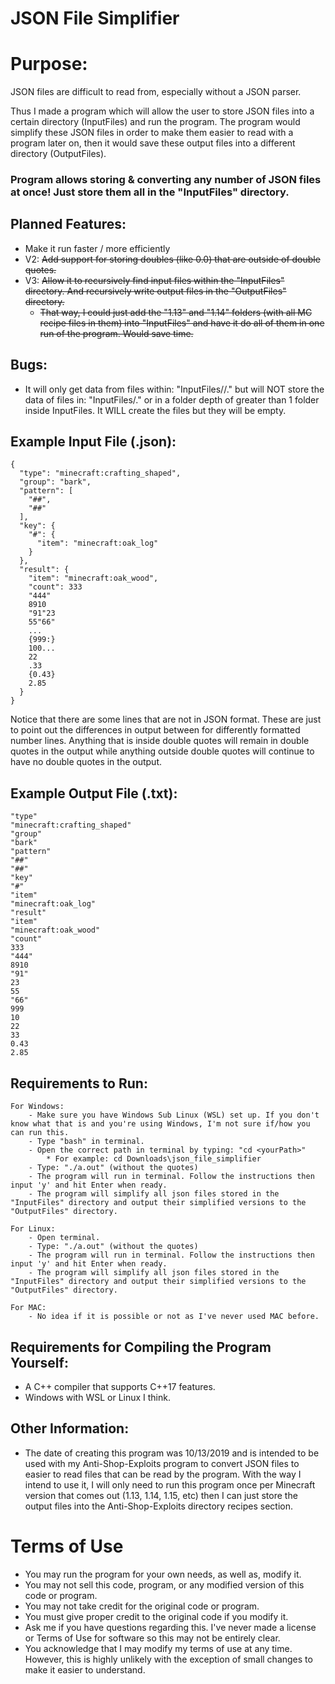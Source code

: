 # JSON File Simplifier

# Purpose:
JSON files are difficult to read from, especially without a JSON parser.

Thus I made a program which will allow the user to store JSON files into a certain directory (InputFiles) and run the program. The program would simplify these JSON files in order to make them easier to read with a program later on, then it would save these output files into a different directory (OutputFiles).

### Program allows storing & converting any number of JSON files at once! Just store them all in the "InputFiles" directory.

## Planned Features:
- Make it run faster / more efficiently
- V2: ~~Add support for storing doubles (like 0.0) that are outside of double quotes.~~
- V3: ~~Allow it to recursively find input files within the "InputFiles" directory. And recursively write output files in the "OutputFiles" directory.~~
	* ~~That way, I could just add the "1.13" and "1.14" folders (with all MC recipe files in them) into "InputFiles" and have it do all of them in one run of the program. Would save time.~~

## Bugs:
- It will only get data from files within:
	"InputFiles/<AFolderName>/<filename>.<ext>"
but will NOT store the data of files in:
	"InputFiles/<filename>.<ext>"
or in a folder depth of greater than 1 folder inside InputFiles. It WILL create the files but they will be empty.

## Example Input File (.json):
	{
	  "type": "minecraft:crafting_shaped",
	  "group": "bark",
	  "pattern": [
		"##",
		"##"
	  ],
	  "key": {
		"#": {
		  "item": "minecraft:oak_log"
		}
	  },
	  "result": {
		"item": "minecraft:oak_wood",
		"count": 333
		"444"
		8910
		"91"23
		55"66"
		...
		{999:}
		100...
		22
		.33
		{0.43}
		2.85
	  }
	}
Notice that there are some lines that are not in JSON format. These are just to point out the differences in output between for differently formatted number lines. Anything that is inside double quotes will remain in double quotes in the output while anything outside double quotes will continue to have no double quotes in the output.

## Example Output File (.txt):
	"type"
	"minecraft:crafting_shaped"
	"group"
	"bark"
	"pattern"
	"##"
	"##"
	"key"
	"#"
	"item"
	"minecraft:oak_log"
	"result"
	"item"
	"minecraft:oak_wood"
	"count"
	333
	"444"
	8910
	"91"
	23
	55
	"66"
	999
	10
	22
	33
	0.43
	2.85

## Requirements to Run:
	For Windows:
		- Make sure you have Windows Sub Linux (WSL) set up. If you don't know what that is and you're using Windows, I'm not sure if/how you can run this.
		- Type "bash" in terminal.
		- Open the correct path in terminal by typing: "cd <yourPath>"
			* For example: cd Downloads\json_file_simplifier
		- Type: "./a.out" (without the quotes)
		- The program will run in terminal. Follow the instructions then input 'y' and hit Enter when ready.
		- The program will simplify all json files stored in the "InputFiles" directory and output their simplified versions to the "OutputFiles" directory.
		
	For Linux:
		- Open terminal.
		- Type: "./a.out" (without the quotes)
		- The program will run in terminal. Follow the instructions then input 'y' and hit Enter when ready.
		- The program will simplify all json files stored in the "InputFiles" directory and output their simplified versions to the "OutputFiles" directory.
		
	For MAC:
		- No idea if it is possible or not as I've never used MAC before.

## Requirements for Compiling the Program Yourself:
- A C++ compiler that supports C++17 features.
- Windows with WSL or Linux I think.

## Other Information:
- The date of creating this program was 10/13/2019 and is intended to be used with my Anti-Shop-Exploits program to convert JSON files to easier to read files that can be read by the program. With the way I intend to use it, I will only need to run this program once per Minecraft version that comes out (1.13, 1.14, 1.15, etc) then I can just store the output files into the Anti-Shop-Exploits directory recipes section.	

# Terms of Use
- You may run the program for your own needs, as well as, modify it. 
- You may not sell this code, program, or any modified version of this code or program. 
- You may not take credit for the original code or program.
- You must give proper credit to the original code if you modify it.
- Ask me if you have questions regarding this. I've never made a license or Terms of Use for software so this may not be entirely clear.
- You acknowledge that I may modify my terms of use at any time. However, this is highly unlikely with the exception of small changes to make it easier to understand.